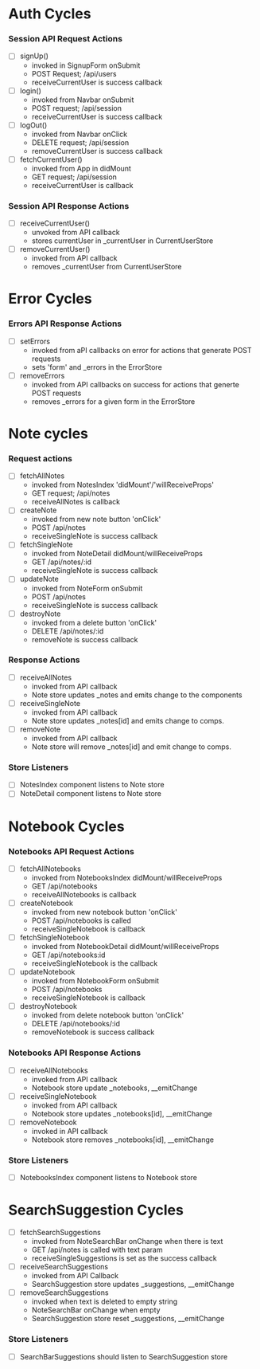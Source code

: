 # Auth Cycles
### Session API Request Actions
- [ ] signUp()
  * invoked in SignupForm onSubmit
  * POST Request; /api/users
  * receiveCurrentUser is success callback
- [ ] login()
  * invoked from Navbar onSubmit
  * POST request; /api/session
  * receiveCurrentUser is success callback
- [ ] logOut()
  * invoked from Navbar onClick
  * DELETE request; /api/session
  * removeCurrentUser is success callback
- [ ] fetchCurrentUser()
  * invoked from App in didMount
  * GET request; /api/session
  * receiveCurrentUser is callback

### Session API Response Actions
- [ ] receiveCurrentUser()
  * unvoked from API callback
  * stores currentUser in _currentUser in CurrentUserStore
- [ ] removeCurrentUser()
  * invoked from API callback
  * removes _currentUser from CurrentUserStore

# Error Cycles

### Errors API Response Actions
- [ ] setErrors
  * invoked from aPI callbacks on error for actions that generate POST requests
  * sets 'form' and _errors in the ErrorStore
- [ ] removeErrors
  * invoked from API callbacks on success for actions that generte POST requests
  * removes _errors for a given form in the ErrorStore

# Note cycles
### Request actions
- [ ] fetchAllNotes
  * invoked from NotesIndex 'didMount'/'willReceiveProps'
  * GET request; /api/notes
  * receiveAllNotes is callback
- [ ] createNote
  * invoked from new note button 'onClick'
  * POST /api/notes
  * receiveSingleNote is success callback
- [ ] fetchSingleNote
  * invoked from NoteDetail didMount/willReceiveProps
  * GET /api/notes/:id
  * receiveSingleNote is success callback
- [ ] updateNote
  * invoked from NoteForm onSubmit
  * POST /api/notes
  * receiveSingleNote is success callback
- [ ] destroyNote
  * invoked from a delete button 'onClick'
  * DELETE /api/notes/:id
  * removeNote is success callback

### Response Actions
- [ ] receiveAllNotes
  * invoked from API callback
  * Note store updates _notes and emits change to the components
- [ ] receiveSingleNote
  * invoked from API callback
  * Note store updates _notes[id] and emits change to comps.
- [ ] removeNote
  * invoked from API callback
  * Note store will remove _notes[id] and emit change to comps.


### Store Listeners

- [ ] NotesIndex component listens to Note store
- [ ] NoteDetail component listens to Note store

# Notebook Cycles
### Notebooks API Request Actions
- [ ] fetchAllNotebooks
  * invoked from NotebooksIndex didMount/willReceiveProps
  * GET /api/notebooks
  * receiveAllNotebooks is callback
- [ ] createNotebook
  * invoked from new notebook button 'onClick'
  * POST /api/notebooks is called
  * receiveSingleNotebook is callback
- [ ] fetchSingleNotebook
  * invoked from NotebookDetail didMount/willReceiveProps
  * GET /api/notebooks:id
  * receiveSingleNotebook  is the callback
- [ ] updateNotebook
  * invoked from NotebookForm onSubmit
  * POST /api/notebooks
  * receiveSingleNotebook is callback
- [ ] destroyNotebook
  * invoked from delete notebook button 'onClick'
  * DELETE /api/notebooks/:id
  * removeNotebook is success callback

### Notebooks API Response Actions
- [ ] receiveAllNotebooks
  * invoked from API callback
  * Notebook store update _notebooks, __emitChange
- [ ] receiveSingleNotebook
  * invoked from API callback
  * Notebook store updates _notebooks[id], __emitChange
- [ ] removeNotebook
  * invoked in API callback
  * Notebook store removes _notebooks[id], __emitChange

### Store Listeners
- [ ] NotebooksIndex component listens to Notebook store

# SearchSuggestion Cycles
- [ ] fetchSearchSuggestions
  * invoked from NoteSearchBar onChange when there is text
  * GET /api/notes is called with text param
  * receiveSingleSuggestions is set as the success callback
- [ ] receiveSearchSuggestions
  * invoked from API Callback
  * SearchSuggestion store updates _suggestions, __emitChange
- [ ] removeSearchSuggestions
  * invoked when text is deleted to empty string
  * NoteSearchBar onChange when empty
  * SearchSuggestion store reset _suggestions, __emitChange

### Store Listeners
- [ ] SearchBarSuggestions should listen to SearchSuggestion store
